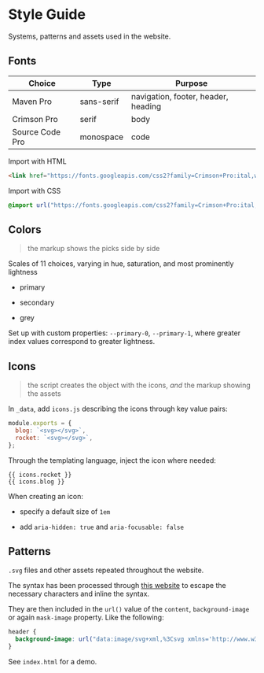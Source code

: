 # Style Guide

Systems, patterns and assets used in the website.

## Fonts

| Choice          | Type       | Purpose                             |
| --------------- | ---------- | ----------------------------------- |
| Maven Pro       | sans-serif | navigation, footer, header, heading |
| Crimson Pro     | serif      | body                                |
| Source Code Pro | monospace  | code                                |

Import with HTML

```html
<link href="https://fonts.googleapis.com/css2?family=Crimson+Pro:ital,wght@0,400;0,700;1,400;1,700&family=Maven+Pro:wght@500;600;700&family=Source+Code+Pro&display=swap" rel="stylesheet" />
```

Import with CSS

```css
@import url("https://fonts.googleapis.com/css2?family=Crimson+Pro:ital,wght@0,400;0,700;1,400;1,700&family=Maven+Pro:wght@500;600;700&family=Source+Code+Pro&display=swap");
```

## Colors

> the markup shows the picks side by side

Scales of 11 choices, varying in hue, saturation, and most prominently lightness

- primary

- secondary

- grey

Set up with custom properties: `--primary-0`, `--primary-1`, where greater index values correspond to greater lightness.

## Icons

> the script creates the object with the icons, _and_ the markup showing the assets

In `_data`, add `icons.js` describing the icons through key value pairs:

```js
module.exports = {
  blog: `<svg></svg>`,
  rocket: `<svg></svg>`,
};
```

Through the templating language, inject the icon where needed:

```njk
{{ icons.rocket }}
{{ icons.blog }}
```

When creating an icon:

- specify a default size of `1em`

- add `aria-hidden: true` and `aria-focusable: false`

## Patterns

`.svg` files and other assets repeated throughout the website.

The syntax has been processed through [this website](http://yoksel.github.io/url-encoder/) to escape the necessary characters and inline the syntax.

They are then included in the `url()` value of the `content`, `background-image` or again `mask-image` property. Like the following:

```css
header {
  background-image: url("data:image/svg+xml,%3Csvg xmlns='http://www.w3.org/2000/svg' viewBox='-50 -50 100 100' width='20' height='20'%3E%3Cg opacity='0.4'%3E%3Cg fill='currentColor' stroke='none'%3E%3Ccircle r='10' /%3E%3Ccircle r='10' transform='translate(50 -50)' /%3E%3Ccircle r='10' transform='translate(50 50)' /%3E%3Ccircle r='10' transform='translate(-50 50)' /%3E%3Ccircle r='10' transform='translate(-50 -50)' /%3E%3C/g%3E%3C/g%3E%3C/svg%3E");
}
```

See `index.html` for a demo.

